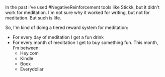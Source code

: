 In the past I've used #NegativeReinforcement tools like Stickk, but it didn't work for meditation. I'm not sure why it worked for writing, but not for meditation. But such is life. 

So, I'm kind of doing a tiered reward system for meditation:
- For every day of meditation I get a fun drink
- For every month of meditation I get to buy something fun. This month, I'm between:
	- Hey.com
	- Kindle 
	- Boox
	- Everydollar